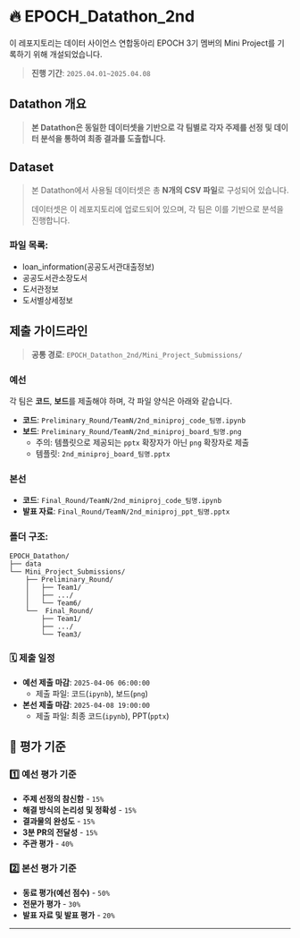 # 🔥 EPOCH_Datathon_2nd
이 레포지토리는 데이터 사이언스 연합동아리 EPOCH 3기 멤버의 Mini Project를 기록하기 위해 개설되었습니다.
> **진행 기간**: `2025.04.01~2025.04.08`


## Datathon 개요
> **본 Datathon은 동일한 데이터셋을 기반으로 각 팀별로 각자 주제를 선정 및 데이터 분석을 통하여 최종 결과를 도출합니다.**

## Dataset
> 본 Datathon에서 사용될 데이터셋은 총 **N개의 CSV 파일**로 구성되어 있습니다. 
> 
> 데이터셋은 이 레포지토리에 업로드되어 있으며, 각 팀은 이를 기반으로 분석을 진행합니다.

### 파일 목록:
- loan_information(공공도서관대출정보)
- 공공도서관소장도서
- 도서관정보
- 도서별상세정보

## 제출 가이드라인
> **공통 경로**: `EPOCH_Datathon_2nd/Mini_Project_Submissions/`
### 예선
각 팀은 **코드**, **보드**를 제출해야 하며, 각 파일 양식은 아래와 같습니다.
- **코드**: `Preliminary_Round/TeamN/2nd_miniproj_code_팀명.ipynb`
- **보드**: `Preliminary_Round/TeamN/2nd_miniproj_board_팀명.png`
  - 주의: 템플릿으로 제공되는 `pptx` 확장자가 아닌 `png` 확장자로 제출
  - 템플릿: `2nd_miniproj_board_팀명.pptx`

### 본선
- **코드**: `Final_Round/TeamN/2nd_miniproj_code_팀명.ipynb`
- **발표 자료**: `Final_Round/TeamN/2nd_miniproj_ppt_팀명.pptx`

### 폴더 구조:
```
EPOCH_Datathon/
├── data
└── Mini_Project_Submissions/
    ├── Preliminary_Round/
    │   ├── Team1/
    │   ├── .../
    │   └── Team6/
    └──  Final_Round/
        ├── Team1/
        ├── .../
        └── Team3/

```

### 🗓️ 제출 일정
- **예선 제출 마감**: `2025-04-06 06:00:00`
  - 제출 파일: 코드(`ipynb`), 보드(`png`)
- **본선 제출 마감**: `2025-04-08 19:00:00`
  - 제출 파일: 최종 코드(`ipynb`), PPT(`pptx`)

## 💯 평가 기준
### 1️⃣ 예선 평가 기준
- **주제 선정의 참신함** - `15%`
- **해결 방식의 논리성 및 정확성** - `15%`
- **결과물의 완성도** - `15%`
- **3분 PR의 전달성** - `15%`
- **주관 평가** - `40%`

### 2️⃣ 본선 평가 기준
- **동료 평가(예선 점수)** - `50%`
- **전문가 평가** - `30%`
- **발표 자료 및 발표 평가** - `20%`

---
